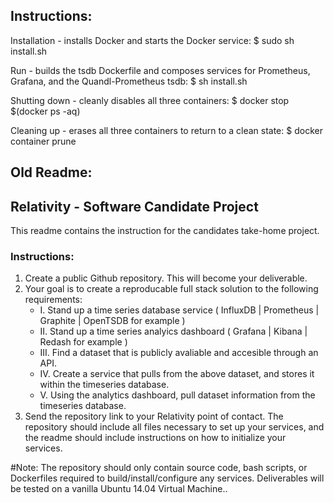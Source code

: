 ## Instructions:
Installation - installs Docker and starts the Docker service:
$ sudo sh install.sh

Run - builds the tsdb Dockerfile and composes services for Prometheus, Grafana, and the Quandl-Prometheus tsdb:
$ sh install.sh

Shutting down - cleanly disables all three containers:
$ docker stop $(docker ps -aq)

Cleaning up - erases all three containers to return to a clean state:
$ docker container prune





## Old Readme:

## Relativity - Software Candidate Project
This readme contains the instruction for the candidates take-home project.

### Instructions:
1. Create a public Github repository. This will become your deliverable.
2. Your goal is to create a reproducable full stack solution to the following requirements:
	* I. Stand up a time series database service ( InfluxDB | Prometheus | Graphite | OpenTSDB for example )
	* II. Stand up a time series analyics dashboard ( Grafana | Kibana | Redash for example )
	* III. Find a dataset that is publicly avaliable and accesible through an API.
	* IV. Create a service that pulls from the above dataset, and stores it within the timeseries database.
	* V. Using the analytics dashboard, pull dataset information from the timeseries database.
3. Send the repository link to your Relativity point of contact. The repository should include all files necessary to set up your services, and the readme should include instructions on how to initialize your services.

#Note: The repository should only contain source code, bash scripts, or Dockerfiles required to build/install/configure any services. Deliverables will be tested on a vanilla Ubuntu 14.04 Virtual Machine.. 
